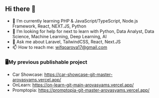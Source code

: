 ## Hi there 👋

- 🌱 I’m currently learning PHP & JavaScript/TypeScript, Node.js Framework, React, NEXT.JS, Python
- 🤔 I’m looking for help for next to learn with Python, Data Analyst, Data Science, Machine Learning, Deep Learning, AI
- 💬 Ask me about Laravel, TailwindCSS, React, Next.JS
- 📫 How to reach me: wifqoarova17@gmail.com

### 🖥️My previous publishable project
- Car Showcase: https://car-showcase-git-master-arovasyams.vercel.app/
- OnLearn: https://on-learn-git-main-arovasyams.vercel.app/
- Promptopia: https://promptopia-git-master-arovasyams.vercel.app/


<!--
**ArovaSyams/ArovaSyams** is a ✨ _special_ ✨ repository because its `README.md` (this file) appears on your GitHub profile.

Here are some ideas to get you started:

- 🔭 I’m currently working on ...
- 😄 Pronouns: ...
- ⚡ Fun fact: ...
-->

